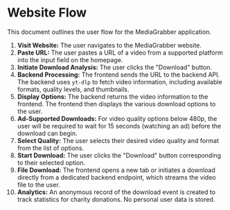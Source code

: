 # Website Flow

This document outlines the user flow for the MediaGrabber application.

1.  **Visit Website:** The user navigates to the MediaGrabber website.
2.  **Paste URL:** The user pastes a URL of a video from a supported platform into the input field on the homepage.
3.  **Initiate Download Analysis:** The user clicks the "Download" button.
4.  **Backend Processing:** The frontend sends the URL to the backend API. The backend uses `yt-dlp` to fetch video information, including available formats, quality levels, and thumbnails.
5.  **Display Options:** The backend returns the video information to the frontend. The frontend then displays the various download options to the user.
6.  **Ad-Supported Downloads:** For video quality options below 480p, the user will be required to wait for 15 seconds (watching an ad) before the download can begin.
7.  **Select Quality:** The user selects their desired video quality and format from the list of options.
8.  **Start Download:** The user clicks the "Download" button corresponding to their selected option.
9.  **File Download:** The frontend opens a new tab or initiates a download directly from a dedicated backend endpoint, which streams the video file to the user.
10. **Analytics:** An anonymous record of the download event is created to track statistics for charity donations. No personal user data is stored.
